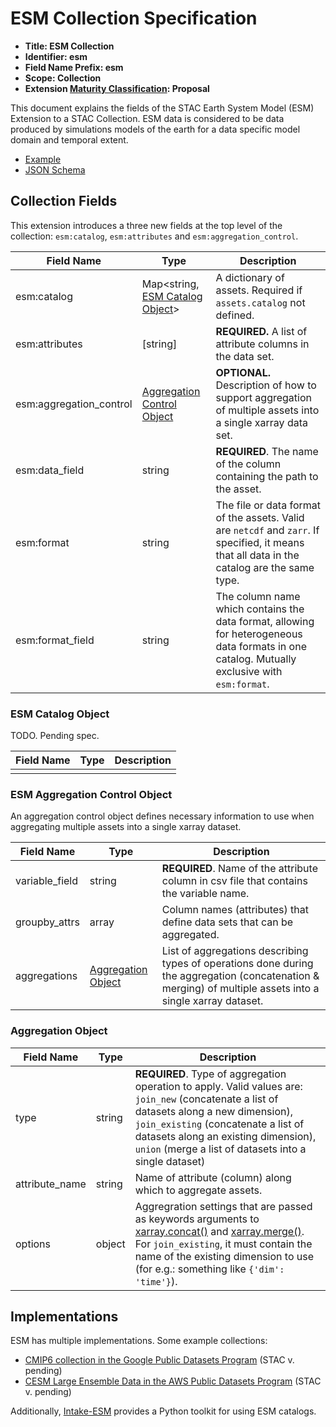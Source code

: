 # ESM Collection Specification

- **Title: ESM Collection**
- **Identifier: esm**
- **Field Name Prefix: esm**
- **Scope: Collection**
- **Extension [Maturity Classification](https://github.com/radiantearth/stac-spec/blob/master/extensions/README.md#extension-maturity): Proposal**

This document explains the fields of the STAC Earth System Model (ESM) Extension to a STAC Collection.
ESM data is considered to be data produced by simulations models of the earth for a data specific model domain and temporal extent.

- [Example](./examples/sample-pangeo-cmip6-collection.json)
- [JSON Schema](./json-schema/schema.json)

## Collection Fields

This extension introduces a three new fields at the top level of the collection: `esm:catalog`, `esm:attributes` and `esm:aggregation_control`.

| Field Name              | Type                                                          | Description                                                                                                                                   |
| ----------------------- | ------------------------------------------------------------- | --------------------------------------------------------------------------------------------------------------------------------------------- |
| esm:catalog             | Map<string, [ESM Catalog Object](#esm-catalog-object)>        | A dictionary of assets. Required if `assets.catalog` not defined.                                                                             |
| esm:attributes          | [string]                                                      | **REQUIRED.** A list of attribute columns in the data set.                                                                                    |
| esm:aggregation_control | [Aggregation Control Object](#esm-aggregation-control-object) | **OPTIONAL.** Description of how to support aggregation of multiple assets into a single xarray data set.                                     |
| esm:data_field          | string                                                        | **REQUIRED**. The name of the column containing the path to the asset.                                                                        |
| esm:format              | string                                                        | The file or data format of the assets. Valid are `netcdf` and `zarr`. If specified, it means that all data in the catalog are the same type.  |
| esm:format_field        | string                                                        | The column name which contains the data format, allowing for heterogeneous data formats in one catalog. Mutually exclusive with `esm:format`. |

### ESM Catalog Object

TODO. Pending spec.

| Field Name | Type | Description |
| ---------- | ---- | ----------- |
|            |      |

### ESM Aggregation Control Object

An aggregation control object defines necessary information to use when aggregating multiple assets into a single xarray dataset.

| Field Name     | Type                                      | Description                                                                                                                                                |
| -------------- | ----------------------------------------- | ---------------------------------------------------------------------------------------------------------------------------------------------------------- |
| variable_field | string                                    | **REQUIRED**. Name of the attribute column in csv file that contains the variable name.                                                                    |
| groupby_attrs  | array                                     | Column names (attributes) that define data sets that can be aggregated.                                                                                    |
| aggregations   | [Aggregation Object](#aggregation-object) | List of aggregations describing types of operations done during the aggregation (concatenation & merging) of multiple assets into a single xarray dataset. |

### Aggregation Object

| Field Name     | Type   | Description                                                                                                                                                                                                                                                                                                                                                                         |
| -------------- | ------ | ----------------------------------------------------------------------------------------------------------------------------------------------------------------------------------------------------------------------------------------------------------------------------------------------------------------------------------------------------------------------------------- |
| type           | string | **REQUIRED**. Type of aggregation operation to apply. Valid values are: `join_new` (concatenate a list of datasets along a new dimension), `join_existing` (concatenate a list of datasets along an existing dimension), `union` (merge a list of datasets into a single dataset)                                                                                                   |
| attribute_name | string | Name of attribute (column) along which to aggregate assets.                                                                                                                                                                                                                                                                                                                         |
| options        | object | Aggregration settings that are passed as keywords arguments to [xarray.concat()](https://xarray.pydata.org/en/stable/generated/xarray.concat.html) and [xarray.merge()](https://xarray.pydata.org/en/stable/generated/xarray.merge.html#xarray.merge). For `join_existing`, it must contain the name of the existing dimension to use (for e.g.: something like `{'dim': 'time'}`). |

## Implementations

ESM has multiple implementations. Some example collections:

- [CMIP6 collection in the Google Public Datasets Program]() (STAC v. pending)
- [CESM Large Ensemble Data in the AWS Public Datasets Program]() (STAC v. pending)

Additionally, [Intake-ESM](https://intake-esm.readthedocs.io/en/latest/) provides a Python toolkit for using ESM catalogs.
